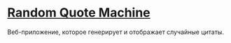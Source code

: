 # [Random Quote Machine](https://quote-machine-liart-xi.vercel.app/) 

Веб-приложение, которое генерирует и отображает случайные цитаты.